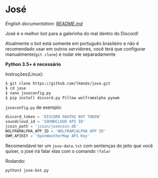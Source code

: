 José
===========

*English documentation: [README.md](https://github.com/lkmnds/jose/blob/master/README.md)*


José é o melhor bot para a galerinha do mal dentro do Discord!

Atualmente o bot está somente em português brasileiro e não é recomendado usar em outros servidores,
você terá que configurar manualmente(`git clone`) e rodar ele separadamente

**Python 3.5+ é necessário**

Instruções(Linux):
```bash
$ git clone https://github.com/lkmnds/jose.git
$ cd jose
$ nano joseconfig.py
$ pip install discord.py Pillow wolframalpha pyowm
```

`joseconfig.py` de exemplo:
```python
discord_token = 'DISCORD OAUTH2 BOT TOKEN'
soundcloud_id = 'SOUNDCLOUD API ID'
jcoin_path = 'jcoin/josecoin.db'
WOLFRAMALPHA_APP_ID = 'WOLFRAM|ALPHA APP ID'
OWM_APIKEY = 'OpenWeatherMap API Key'
```

Recomendável ter um `jose-data.txt` com sentenças do jeito que você quiser, o josé irá falar elas com o comando `!falar`

Rodando:
```
python3 jose-bot.py
```
